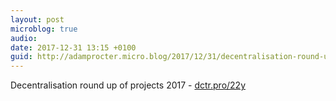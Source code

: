 ```yaml
---
layout: post
microblog: true
audio: 
date: 2017-12-31 13:15 +0100
guid: http://adamprocter.micro.blog/2017/12/31/decentralisation-round-up.html
---
```

Decentralisation round up of projects 2017 - [dctr.pro/22y](http://dctr.pro/22y)
